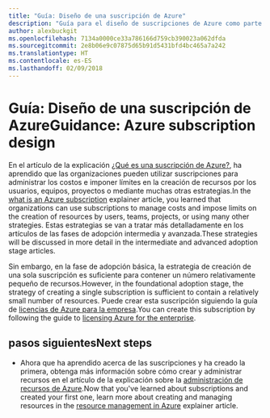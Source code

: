 ```yaml
---
title: "Guía: Diseño de una suscripción de Azure"
description: "Guía para el diseño de suscripciones de Azure como parte de una estrategia de adopción básica en la nube"
author: alexbuckgit
ms.openlocfilehash: 7134a0000ce33a786166d759cb390023a062dfda
ms.sourcegitcommit: 2e8b06e9c07875d65b91d5431bfd4bc465a7a242
ms.translationtype: HT
ms.contentlocale: es-ES
ms.lasthandoff: 02/09/2018
---
```

# <a name="guidance-azure-subscription-design"></a><span data-ttu-id="54a6f-103">Guía: Diseño de una suscripción de Azure</span><span class="sxs-lookup"><span data-stu-id="54a6f-103">Guidance: Azure subscription design</span></span> 

<span data-ttu-id="54a6f-104">En el artículo de la explicación [¿Qué es una suscripción de Azure?](subscription-explainer.md), ha aprendido que las organizaciones pueden utilizar suscripciones para administrar los costos e imponer límites en la creación de recursos por los usuarios, equipos, proyectos o mediante muchas otras estrategias.</span><span class="sxs-lookup"><span data-stu-id="54a6f-104">In the [what is an Azure subscription](subscription-explainer.md) explainer article, you learned that organizations can use subscriptions to manage costs and impose limits on the creation of resources by users, teams, projects, or using many other strategies.</span></span> <span data-ttu-id="54a6f-105">Estas estrategias se van a tratar más detalladamente en los artículos de las fases de adopción intermedia y avanzada.</span><span class="sxs-lookup"><span data-stu-id="54a6f-105">These strategies will be discussed in more detail in the intermediate and advanced adoption stage articles.</span></span>

<span data-ttu-id="54a6f-106">Sin embargo, en la fase de adopción básica, la estrategia de creación de una sola suscripción es suficiente para contener un número relativamente pequeño de recursos.</span><span class="sxs-lookup"><span data-stu-id="54a6f-106">However, in the foundational adoption stage, the strategy of creating a single subscription is sufficient to contain a relatively small number of resources.</span></span> <span data-ttu-id="54a6f-107">Puede crear esta suscripción siguiendo la guía de [licencias de Azure para la empresa][azure-enterprise-licensing].</span><span class="sxs-lookup"><span data-stu-id="54a6f-107">You can create this subscription by following the guide to [licensing Azure for the enterprise][azure-enterprise-licensing].</span></span>

## <a name="next-steps"></a><span data-ttu-id="54a6f-108">pasos siguientes</span><span class="sxs-lookup"><span data-stu-id="54a6f-108">Next steps</span></span>

* <span data-ttu-id="54a6f-109">Ahora que ha aprendido acerca de las suscripciones y ha creado la primera, obtenga más información sobre cómo crear y administrar recursos en el artículo de la explicación sobre la [administración de recursos de Azure](resource-manager-explainer.md).</span><span class="sxs-lookup"><span data-stu-id="54a6f-109">Now that you've learned about subscriptions and created your first one, learn more about creating and managing resources in the [resource management in Azure](resource-manager-explainer.md) explainer article.</span></span>

[azure-enterprise-licensing]: https://azure.microsoft.com/pricing/enterprise-agreement
